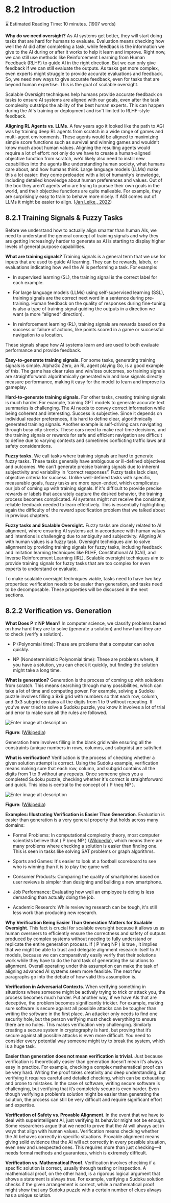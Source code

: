 # 8.2 Introduction

⌛ Estimated Reading Time: 10 minutes. (1907 words)

**Why do we need oversight?** As AI systems get better, they will start doing tasks that are hard for humans to evaluate. Evaluation means checking how well the AI did after completing a task, while feedback is the information we give to the AI during or after it works to help it learn and improve. Right now, we can still use methods like Reinforcement Learning from Human Feedback (RLHF) to guide AI in the right direction. But we can only give feedback if we can still evaluate the outputs. As tasks get more complex, even experts might struggle to provide accurate evaluations and feedback. So, we need new ways to give accurate feedback, even for tasks that are beyond human expertise. This is the goal of scalable oversight.

Scalable Oversight techniques help humans provide accurate feedback on tasks to ensure AI systems are aligned with our goals, even after the task complexity outstrips the ability of the best human experts. This can happen during the AI's training or deployment and isn't limited to RLHF-style feedback.

**Aligning RL Agents vs. LLMs**. A few years ago it looked like the path to AGI was by training deep RL agents from scratch in a wide range of games and multi-agent environments. These agents would be aligned to maximizing simple score functions such as survival and winning games and wouldn’t know much about human values. Aligning the resulting agents would require a lot of effort: not only do we have to create a human-aligned objective function from scratch, we’d likely also need to instill new capabilities into the agents like understanding human society, what humans care about, and how humans think. Large language models (LLMs) make this a lot easier: they come preloaded with a lot of humanity’s knowledge, including detailed knowledge about human preferences and values. Out of the box they aren’t agents who are trying to pursue their own goals in the world, and their objective functions are quite malleable. For example, they are surprisingly easy to train to behave more nicely. If AGI comes out of LLMs it might be easier to align. ([Jan Leike,, 2022](https://aligned.substack.com/p/alignment-optimism))

## 8.2.1 Training Signals & Fuzzy Tasks

Before we understand how to actually align smarter than human AIs, we need to understand the general concept of training signals and why they are getting increasingly harder to generate as AI is starting to display higher levels of general purpose capabilities.

**What are training signals?** Training signals is a general term that we use for inputs that are used to guide AI learning. They can be rewards, labels, or evaluations indicating how well the AI is performing a task. For example:

- In supervised learning (SL), the training signal is the correct label for each example.

- For large language models (LLMs) using self-supervised learning (SSL), training signals are the correct next word in a sentence during pre-training. Human feedback on the quality of responses during fine-tuning is also a type of training signal guiding the outputs in a direction we want (a more “aligned” direction).

- In reinforcement learning (RL), training signals are rewards based on the success or failure of actions, like points scored in a game or successful navigation to a location.

These signals shape how AI systems learn and are used to both evaluate performance and provide feedback.

**Easy-to-generate training signals.** For some tasks, generating training signals is simple. AlphaGo Zero, an RL agent playing Go, is a good example of this. The game has clear rules and win/loss outcomes, so training signals are straightforward: algorithmically generated win and lose signals directly measure performance, making it easy for the model to learn and improve its gameplay.

**Hard-to-generate training signals.** For other tasks, creating training signals is much harder. For example, training GPT models to generate accurate text summaries is challenging. The AI needs to convey correct information while being coherent and interesting. Success is subjective. Since it depends on individual reader preferences, it is hard to define clear, algorithmically generated training signals. Another example is self-driving cars navigating through busy city streets. These cars need to make real-time decisions, and the training signals or rewards for safe and efficient navigation are difficult to define due to varying contexts and sometimes conflicting traffic laws and safety considerations.

**Fuzzy tasks.** We call tasks where training signals are hard to generate fuzzy tasks. These tasks generally have ambiguous or ill-defined objectives and outcomes. We can’t generate precise training signals due to inherent subjectivity and variability in “correct responses”. Fuzzy tasks lack clear, objective criteria for success. Unlike well-defined tasks with specific, measurable goals, fuzzy tasks are more open-ended, which complicates our job of coming up with training signals. If it's difficult to provide precise rewards or labels that accurately capture the desired behavior, the training process becomes complicated. AI systems might not receive the consistent, reliable feedback needed to learn effectively. This is essentially highlighting again the difficulty of the reward specification problem that we talked about in previous chapters.

**Fuzzy tasks and Scalable Oversight.** Fuzzy tasks are closely related to AI alignment, where ensuring AI systems act in accordance with human values and intentions is challenging due to ambiguity and subjectivity. Aligning AI with human values is a fuzzy task. Oversight techniques aim to solve alignment by providing training signals for fuzzy tasks, including feedback and imitation learning techniques like RLHF, Constitutional AI (CAI), and Inverse Reinforcement Learning (IRL). Scalable oversight techniques aim to provide training signals for fuzzy tasks that are too complex for even experts to understand or evaluate.

To make scalable oversight techniques viable, tasks need to have two key properties: verification needs to be easier than generation, and tasks need to be decomposable. These properties will be discussed in the next sections.

## 8.2.2 Verification vs. Generation

**What Does P ≠ NP Mean?** In computer science, we classify problems based on how hard they are to solve (generate a solution) and how hard they are to check (verify a solution).

- P (Polynomial time): These are problems that a computer can solve quickly.

- NP (Nondeterministic Polynomial time): These are problems where, if you have a solution, you can check it quickly, but finding the solution might take a long time.

**What is generation?** Generation is the process of coming up with solutions from scratch. This means searching through many possibilities, which can take a lot of time and computing power. For example, solving a Sudoku puzzle involves filling a 9x9 grid with numbers so that each row, column, and 3x3 subgrid contains all the digits from 1 to 9 without repeating. If you've ever tried to solve a Sudoku puzzle, you know it involves a lot of trial and error to make sure all the rules are followed.

![Enter image alt description](Images/nDa_Image_1.png)

**Figure**: ([Wikipedia](https://en.wikipedia.org/wiki/Sudoku))

Generation here involves filling in the blank grid while ensuring all the constraints (unique numbers in rows, columns, and subgrids) are satisfied.

**What is verification?** Verification is the process of checking whether a given solution attempt is correct. Using the Sudoku example, verification means making sure that each row, column, and subgrid contains all the digits from 1 to 9 without any repeats. Once someone gives you a completed Sudoku puzzle, checking whether it's correct is straightforward and quick. This idea is central to the concept of \( P \neq NP \).

![Enter image alt description](Images/NXb_Image_2.png)

**Figure**: ([Wikipedia](https://en.wikipedia.org/wiki/Sudoku))

**Examples: Illustrating Verification is Easier Than Generation**. Evaluation is easier than generation is a very general property that holds across many domains:

- Formal Problems: In computational complexity theory, most computer scientists believe that \( P \neq NP \) ([Wikipedia](https://en.wikipedia.org/wiki/P_versus_NP_problem#Reasons_to_believe_P_%E2%89%A0_NP_or_P_=_NP)), which means there are many problems where checking a solution is easier than finding one. This is seen in tasks like solving SAT problems or graph algorithms.

- Sports and Games: It's easier to look at a football scoreboard to see who is winning than it is to play the game well.

- Consumer Products: Comparing the quality of smartphones based on user reviews is simpler than designing and building a new smartphone.

- Job Performance: Evaluating how well an employee is doing is less demanding than actually doing the job.

- Academic Research: While reviewing research can be tough, it's still less work than producing  new research.

**Why Verification Being Easier Than Generation Matters for Scalable Oversight**. This fact is crucial for scalable oversight because it allows us as human overseers to efficiently ensure the correctness and safety of outputs produced by complex systems without needing to fully understand or replicate the entire generation process. If \( P \neq NP \) is true , it implies that we might be able to trust and delegate alignment research itself to AI models, because we can comparatively easily verify that their solutions work while they have to do the hard task of generating the solutions to alignment. Overall operating under this assumption can make the task of aligning advanced AI systems seem more feasible. The next few paragraphs go into the debate of how valid this assumption is.

**Verification in Adversarial Contexts**. When verifying something in situations where someone might be actively trying to trick or attack you, the process becomes much harder. Put another way, if we have AIs that are deceptive, the problem becomes significantly trickier. For example, making sure software is secure against all possible attacks can be tougher than writing the software in the first place. An attacker only needs to find one security hole, but the person verifying must check everything to ensure there are no holes. This makes verification very challenging. Similarly creating a secure system in cryptography is hard, but proving that it’s secure against all possible attacks is even more difficult. You need to consider every potential way someone might try to break the system, which is a huge task.

**Easier than generation does not mean verification is trivial**. Just because verification is theoretically easier than generation doesn’t mean it’s always easy in practice. For example, checking a complex mathematical proof can be very hard. Writing the proof takes creativity and deep understanding, but verifying it requires careful and detailed checking, which can be exhausting and prone to mistakes. In the case of software, writing secure software is challenging, but verifying that it’s completely secure is even harder. Even though verifying a problem’s solution might be easier than generating the solution, the process can still be very difficult and require significant effort and expertise.

**Verification of Safety vs. Provable Alignment**. In the event that we have to deal with superintelligent AI, just verifying its behavior might not be enough. Some researchers argue that we need to prove that the AI will always act in ways that align with human values. Verification means checking whether the AI behaves correctly in specific situations. Provable alignment means giving solid evidence that the AI will act correctly in every possible situation, even new and unexpected ones. This requires more than just checking—it needs formal methods and guarantees, which is extremely difficult.

**Verification vs. Mathematical Proof**. Verification involves checking if a specific solution is correct, usually through testing or inspection. A mathematical proof, on the other hand, is a rigorous logical argument that shows a statement is always true. For example, verifying a Sudoku solution checks if the given arrangement is correct, while a mathematical proof might show that any Sudoku puzzle with a certain number of clues always has a unique solution.
